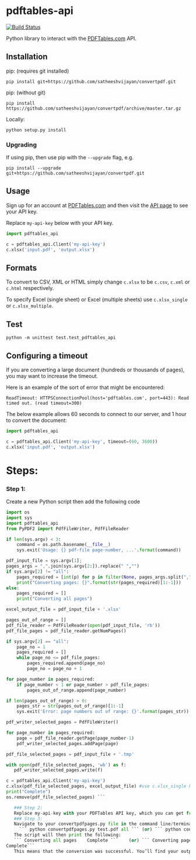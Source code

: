 # pdftables-api

[![Build Status](https://travis-ci.org/pdftables/python-pdftables-api.svg)](https://travis-ci.org/pdftables/python-pdftables-api)

Python library to interact with the
[PDFTables.com](https://pdftables.com/api) API.


## Installation

pip: (requires git installed)

    pip install git+https://github.com/satheeshvijayan/convertpdf.git

pip: (without git)

    pip install https://github.com/satheeshvijayan/convertpdf/archive/master.tar.gz
    
Locally:

    python setup.py install

### Upgrading

If using pip, then use pip with the `--upgrade` flag, e.g.

    pip install --upgrade git+https://github.com/satheeshvijayan/convertpdf.git

## Usage

Sign up for an account at [PDFTables.com](https://pdftables.com/) and then visit the
[API page](https://pdftables.com/pdf-to-excel-api) to see your API key.

Replace `my-api-key` below with your API key.

```py
import pdftables_api

c = pdftables_api.Client('my-api-key')
c.xlsx('input.pdf', 'output.xlsx')
```

## Formats

To convert to CSV, XML or HTML simply change `c.xlsx` to be `c.csv`, `c.xml` or `c.html` respectively. 

To specify Excel (single sheet) or Excel (multiple sheets) use `c.xlsx_single` or `c.xlsx_multiple`.

## Test

    python -m unittest test.test_pdftables_api

## Configuring a timeout

If you are converting a large document (hundreds or thousands of pages),
you may want to increase the timeout.

Here is an example of the sort of error that might be encountered:

```
ReadTimeout: HTTPSConnectionPool(host='pdftables.com', port=443): Read timed out. (read timeout=300)
```

The below example allows 60 seconds to connect to our server, and 1 hour to convert the document:

```py
import pdftables_api

c = pdftables_api.Client('my-api-key', timeout=(60, 3600))
c.xlsx('input.pdf', 'output.xlsx')
```
# Steps:

  ### Step 1: 
  Create a new Python script then add the following code
   
```py
import os
import sys
import pdftables_api
from PyPDF2 import PdfFileWriter, PdfFileReader

if len(sys.argv) < 3:
    command = os.path.basename(__file__)
    sys.exit('Usage: {} pdf-file page-number, ...'.format(command))

pdf_input_file = sys.argv[1];
pages_args = ",".join(sys.argv[2:]).replace(" ","")
if sys.argv[2] != "all":
    pages_required = [int(p) for p in filter(None, pages_args.split(","))]
    print("Converting pages: {}".format(str(pages_required)[1:-1]))
else:
    pages_required = []
    print("Converting all pages")

excel_output_file = pdf_input_file + '.xlsx'

pages_out_of_range = []
pdf_file_reader = PdfFileReader(open(pdf_input_file, 'rb'))
pdf_file_pages = pdf_file_reader.getNumPages()

if sys.argv[2] == "all":
    page_no = 1
    pages_required = []
    while page_no <= pdf_file_pages:
        pages_required.append(page_no)
        page_no = page_no + 1

for page_number in pages_required:
    if page_number < 1 or page_number > pdf_file_pages:
        pages_out_of_range.append(page_number)

if len(pages_out_of_range) > 0:
    pages_str = str(pages_out_of_range)[1:-1]
    sys.exit('Error: page numbers out of range: {}'.format(pages_str))

pdf_writer_selected_pages = PdfFileWriter()

for page_number in pages_required:
    page = pdf_file_reader.getPage(page_number-1)
    pdf_writer_selected_pages.addPage(page)

pdf_file_selected_pages = pdf_input_file + '.tmp'

with open(pdf_file_selected_pages, 'wb') as f:
   pdf_writer_selected_pages.write(f)

c = pdftables_api.Client('my-api-key')
c.xlsx(pdf_file_selected_pages, excel_output_file) #use c.xlsx_single here to output all pages to a single Excel sheet
print("Complete")
os.remove(pdf_file_selected_pages) ```

   ### Step 2:
   Replace my-api-key with your PDFTables API key, which you can get from our PDF to Excel API page. Save your finished script as convertpdfpages.py in the same directory as the PDF document you want to convert.
   ### Step 3:
   Navigate to your convertpdfpages.py file in the command line/terminal and run the following:
     ``` python convertpdfpages.py test.pdf all ``` (or) ``` python convertpdfpages.py test.pdf 5,7 ```
   The script will then print the following:
   ``` Converting all pages    Complete ```    (or) ``` Converting pages: 5, 7
Complete```
   This means that the conversion was successful. You’ll find your output XLSX in the same folder as the script and example PDF.
